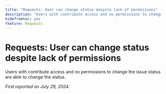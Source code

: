 ```yaml
---
title: "Requests: User can change status despite lack of permissions"
description: "Users with contribute access and no permissions to change the issue status are able to change the status."
hidefromtoc: yes
feature: Requests
---
```


# Requests: User can change status despite lack of permissions

Users with contribute access and no permissions to change the issue status are able to change the status.

_First reported on July 29, 2024._
